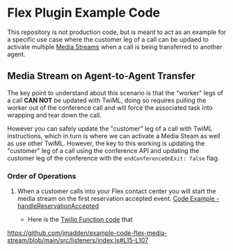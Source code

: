 # Flex Plugin Example Code

This repository is not production code, but is meant to act as an example for a specific use case where the customer leg of a call can be updaed to activate multiple [Media Streams](https://www.twilio.com/docs/voice/twiml/stream) when a call is being transferred to another agent.

## Media Stream on Agent-to-Agent Transfer

The key point to understand about this scenario is that the "worker" legs of a call **CAN NOT** be updated with TwiML, doing so requires pulling the worker out of the conference call and will force the associated task into wrapping and tear down the call.

However you can safely update the "customer" leg of a call with TwiML instructions, which in turn is where we can activate a Media Steam as well as use other TwiML. However, the key to this working is updating the "customer" leg of a call using the conference API and updating the customer leg of the conference with the `endConferenceOnExit: false` flag.

### Order of Operations

1. When a customer calls into your Flex contact center you will start the media stream on the first reservation accepted event. [Code Example - handleReservationAccepted](https://github.com/jmadden/example-code-flex-media-stream/blob/main/src/listeners/index.js#L63-L107)

   - Here is the [Twilio Function code](https://github.com/jmadden/example-code-flex-media-stream/blob/main/serverless-Stream-Recording/functions/stream-call.js#L34-L70) that

https://github.com/jmadden/example-code-flex-media-stream/blob/main/src/listeners/index.js#L15-L107

